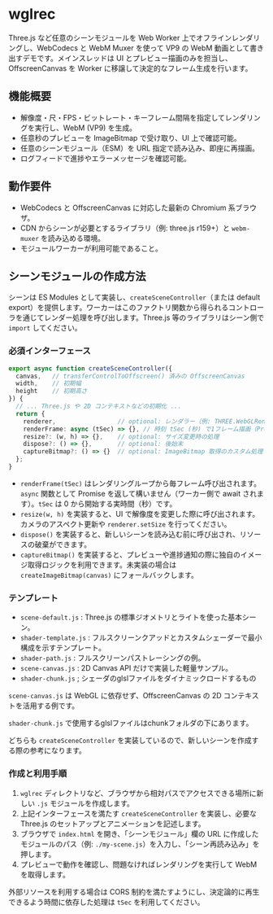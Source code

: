 # wglrec

Three.js など任意のシーンモジュールを Web Worker 上でオフラインレンダリングし、WebCodecs と WebM Muxer を使って VP9 の WebM 動画として書き出すデモです。メインスレッドは UI とプレビュー描画のみを担当し、OffscreenCanvas を Worker に移譲して決定的なフレーム生成を行います。

## 機能概要
- 解像度・尺・FPS・ビットレート・キーフレーム間隔を指定してレンダリングを実行し、WebM (VP9) を生成。
- 任意秒のプレビューを ImageBitmap で受け取り、UI 上で確認可能。
- 任意のシーンモジュール（ESM）を URL 指定で読み込み、即座に再描画。
- ログフィードで進捗やエラーメッセージを確認可能。

## 動作要件
- WebCodecs と OffscreenCanvas に対応した最新の Chromium 系ブラウザ。
- CDN からシーンが必要とするライブラリ（例: three.js r159+）と `webm-muxer` を読み込める環境。
- モジュールワーカーが利用可能であること。

## シーンモジュールの作成方法
シーンは ES Modules として実装し、`createSceneController`（または default export）を提供します。ワーカーはこのファクトリ関数から得られるコントローラを通じてレンダー処理を呼び出します。Three.js 等のライブラリはシーン側で `import` してください。

### 必須インターフェース
```ts
export async function createSceneController({
  canvas,   // transferControlToOffscreen() 済みの OffscreenCanvas
  width,    // 初期幅
  height    // 初期高さ
}) {
  // ... Three.js や 2D コンテキストなどの初期化 ...
  return {
    renderer,                 // optional: レンダラー（例: THREE.WebGLRenderer）
    renderFrame: async (tSec) => {}, // 時刻 tSec (秒) で1フレーム描画（Promise可）
    resize?: (w, h) => {},    // optional: サイズ変更時の処理
    dispose?: () => {},       // optional: 後始末
    captureBitmap?: () => {}  // optional: ImageBitmap 取得のカスタム処理
  };
}
```

- `renderFrame(tSec)` はレンダリングループから毎フレーム呼び出されます。`async` 関数として Promise を返して構いません（ワーカー側で await されます）。`tSec` は 0 から開始する実時間（秒）です。
- `resize(w, h)` を実装すると、UI で解像度を変更した際に呼び出されます。カメラのアスペクト更新や `renderer.setSize` を行ってください。
- `dispose()` を実装すると、新しいシーンを読み込む前に呼び出され、リソースの破棄ができます。
- `captureBitmap()` を実装すると、プレビューや進捗通知の際に独自のイメージ取得ロジックを利用できます。未実装の場合は `createImageBitmap(canvas)` にフォールバックします。

### テンプレート
- `scene-default.js` : Three.js の標準ジオメトリとライトを使った基本シーン。
- `shader-template.js` : フルスクリーンクアッドとカスタムシェーダーで最小構成を示すテンプレート。
- `shader-path.js` : フルスクリーンパストレーシングの例。
- `scene-canvas.js` : 2D Canvas API だけで実装した軽量サンプル。
- `shader-chunk.js` ; シェーダのglslファイルをダイナミックロードするもの

`scene-canvas.js`  は WebGL に依存せず、OffscreenCanvas の 2D コンテキストを活用する例です。

`shader-chunk.js` で使用するglslファイルはchunkフォルダの下にあります。

どちらも `createSceneController` を実装しているので、新しいシーンを作成する際の参考になります。

### 作成と利用手順
1. `wglrec` ディレクトリなど、ブラウザから相対パスでアクセスできる場所に新しい `.js` モジュールを作成します。
2. 上記インターフェースを満たす `createSceneController` を実装し、必要な Three.js のセットアップとアニメーションを記述します。
3. ブラウザで `index.html` を開き、「シーンモジュール」欄の URL に作成したモジュールのパス（例: `./my-scene.js`）を入力し、「シーン再読み込み」を押します。
4. プレビューで動作を確認し、問題なければレンダリングを実行して WebM を取得します。

外部リソースを利用する場合は CORS 制約を満たすようにし、決定論的に再生できるよう時間に依存した処理は `tSec` を利用してください。
